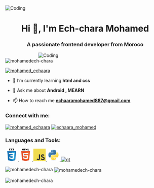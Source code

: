 <img align="center" alt="Coding" width="1000" height="300" src="https://images.squarespace-cdn.com/content/v1/5769fc401b631bab1addb2ab/1541580611624-TE64QGKRJG8SWAIUS7NS/coding-freak.gif">
<h1 align="center">Hi 👋, I'm Ech-chara Mohamed</h1>
<h3 align="center">A passionate frontend developer from Moroco</h3>
<img align="right" alt="Coding" width="400" src="https://media1.giphy.com/media/qgQUggAC3Pfv687qPC/giphy.gif">

<p align="left"> <img src="https://komarev.com/ghpvc/?username=mohamedech-chara&label=Profile%20views&color=0e75b6&style=flat" alt="mohamedech-chara" /> </p>

<p align="left"> <a href="https://twitter.com/mohamed_echaara" target="blank"><img src="https://img.shields.io/twitter/follow/mohamed_echaara?logo=twitter&style=for-the-badge" alt="mohamed_echaara" /></a> </p>

- 🌱 I’m currently learning **html and css**

- 💬 Ask me about **Android , MEARN**

- 📫 How to reach me **echaaramohamed887@gmail.com**

<h3 align="left">Connect with me:</h3>
<p align="left">
<a href="https://twitter.com/mohamed_echaara" target="blank"><img align="center" src="https://raw.githubusercontent.com/rahuldkjain/github-profile-readme-generator/master/src/images/icons/Social/twitter.svg" alt="mohamed_echaara" height="30" width="40" /></a>
<a href="https://instagram.com/echaara_mohamed" target="blank"><img align="center" src="https://raw.githubusercontent.com/rahuldkjain/github-profile-readme-generator/master/src/images/icons/Social/instagram.svg" alt="echaara_mohamed" height="30" width="40" /></a>
</p>

<h3 align="left">Languages and Tools:</h3>
<p align="left"> <a href="https://www.w3schools.com/css/" target="_blank" rel="noreferrer"> <img src="https://raw.githubusercontent.com/devicons/devicon/master/icons/css3/css3-original-wordmark.svg" alt="css3" width="40" height="40"/> </a> <a href="https://www.w3.org/html/" target="_blank" rel="noreferrer"> <img src="https://raw.githubusercontent.com/devicons/devicon/master/icons/html5/html5-original-wordmark.svg" alt="html5" width="40" height="40"/> </a> <a href="https://developer.mozilla.org/en-US/docs/Web/JavaScript" target="_blank" rel="noreferrer"> <img src="https://raw.githubusercontent.com/devicons/devicon/master/icons/javascript/javascript-original.svg" alt="javascript" width="40" height="40"/> </a> <a href="https://www.python.org" target="_blank" rel="noreferrer"> <img src="https://raw.githubusercontent.com/devicons/devicon/master/icons/python/python-original.svg" alt="python" width="40" height="40"/> </a> <a href="https://www.qt.io/" target="_blank" rel="noreferrer"> <img src="https://upload.wikimedia.org/wikipedia/commons/0/0b/Qt_logo_2016.svg" alt="qt" width="40" height="40"/> </a> </p>

<p><img align="left" src="https://github-readme-stats.vercel.app/api/top-langs?username=mohamedech-chara&show_icons=true&locale=en&layout=compact" alt="mohamedech-chara" /></p>

<p>&nbsp;<img align="center" src="https://github-readme-stats.vercel.app/api?username=mohamedech-chara&show_icons=true&locale=en" alt="mohamedech-chara" /></p>

<p><img align="center" src="https://github-readme-streak-stats.herokuapp.com/?user=mohamedech-chara&" alt="mohamedech-chara" /></p>
